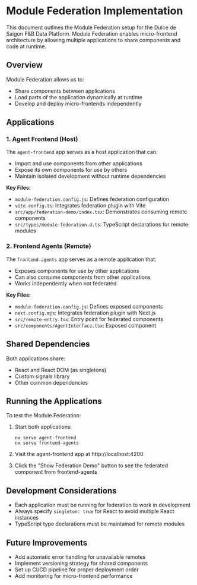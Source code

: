 # Module Federation Implementation

This document outlines the Module Federation setup for the Dulce de Saigon F&B Data Platform. Module Federation enables micro-frontend architecture by allowing multiple applications to share components and code at runtime.

## Overview

Module Federation allows us to:
- Share components between applications
- Load parts of the application dynamically at runtime
- Develop and deploy micro-frontends independently

## Applications

### 1. Agent Frontend (Host)

The `agent-frontend` app serves as a host application that can:
- Import and use components from other applications
- Expose its own components for use by others
- Maintain isolated development without runtime dependencies

**Key Files:**
- `module-federation.config.js`: Defines federation configuration
- `vite.config.ts`: Integrates federation plugin with Vite
- `src/app/federation-demo/index.tsx`: Demonstrates consuming remote components
- `src/types/module-federation.d.ts`: TypeScript declarations for remote modules

### 2. Frontend Agents (Remote)

The `frontend-agents` app serves as a remote application that:
- Exposes components for use by other applications
- Can also consume components from other applications
- Works independently when not federated

**Key Files:**
- `module-federation.config.js`: Defines exposed components
- `next.config.mjs`: Integrates federation plugin with Next.js
- `src/remote-entry.tsx`: Entry point for federated components
- `src/components/AgentInterface.tsx`: Exposed component

## Shared Dependencies

Both applications share:
- React and React DOM (as singletons)
- Custom signals library
- Other common dependencies

## Running the Applications

To test the Module Federation:

1. Start both applications:
   ```
   nx serve agent-frontend
   nx serve frontend-agents
   ```

2. Visit the agent-frontend app at http://localhost:4200
3. Click the "Show Federation Demo" button to see the federated component from frontend-agents

## Development Considerations

- Each application must be running for federation to work in development
- Always specify `singleton: true` for React to avoid multiple React instances
- TypeScript type declarations must be maintained for remote modules

## Future Improvements

- Add automatic error handling for unavailable remotes
- Implement versioning strategy for shared components
- Set up CI/CD pipeline for proper deployment order
- Add monitoring for micro-frontend performance
